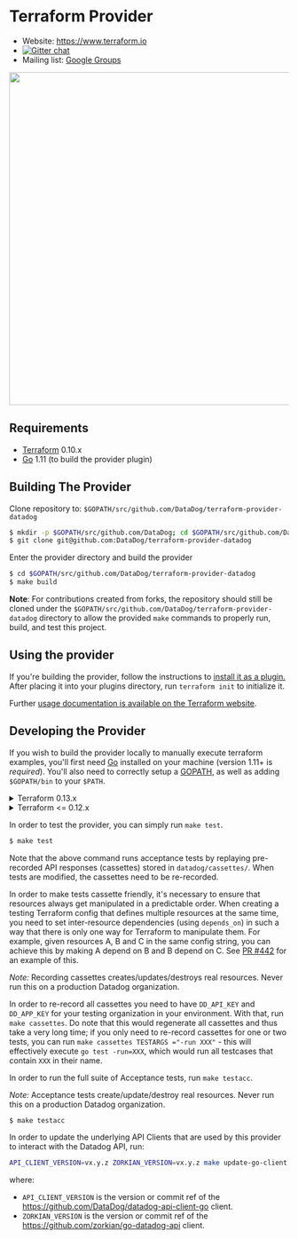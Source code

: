 # Terraform Provider

- Website: https://www.terraform.io
- [![Gitter chat](https://badges.gitter.im/hashicorp-terraform/Lobby.png)](https://gitter.im/hashicorp-terraform/Lobby)
- Mailing list: [Google Groups](http://groups.google.com/group/terraform-tool)

<img src="https://cdn.rawgit.com/hashicorp/terraform-website/master/content/source/assets/images/logo-hashicorp.svg" width="600px">

## Requirements

- [Terraform](https://www.terraform.io/downloads.html) 0.10.x
- [Go](https://golang.org/doc/install) 1.11 (to build the provider plugin)

## Building The Provider

Clone repository to: `$GOPATH/src/github.com/DataDog/terraform-provider-datadog`

```sh
$ mkdir -p $GOPATH/src/github.com/DataDog; cd $GOPATH/src/github.com/DataDog
$ git clone git@github.com:DataDog/terraform-provider-datadog
```

Enter the provider directory and build the provider

```sh
$ cd $GOPATH/src/github.com/DataDog/terraform-provider-datadog
$ make build
```

**Note**: For contributions created from forks, the repository should still be cloned under the `$GOPATH/src/github.com/DataDog/terraform-provider-datadog` directory to allow the provided `make` commands to properly run, build, and test this project.

## Using the provider

If you're building the provider, follow the instructions to [install it as a plugin.](https://www.terraform.io/docs/plugins/basics.html#installing-a-plugin) After placing it into your plugins directory, run `terraform init` to initialize it.

Further [usage documentation is available on the Terraform website](https://www.terraform.io/docs/providers/datadog/index.html).

## Developing the Provider

If you wish to build the provider locally to manually execute terraform examples, you'll first need [Go](http://www.golang.org) installed on your machine (version 1.11+ is _required_). You'll also need to correctly setup a [GOPATH](http://golang.org/doc/code.html#GOPATH), as well as adding `$GOPATH/bin` to your `$PATH`.

<details><summary>Terraform 0.13.x</summary>
To compile the provider, run `make build_013`. This will build the provider and put the provider binary in a locally mirrored plugin directory.

```sh
$ make build_013
```

You also need a $HOME/.terraformrc file that contains:

```
provider_installation {
  filesystem_mirror {
    path    = "$HOME/.terraform.d/plugins_local/"
    include = ["registry.terraform.io/datadog/datadog"]
  }
  direct {
    exclude = ["registry.terraform.io/datadog/datadog"]
  }
}
```

From there, you can run any `terraform init` or plan/apply within an example terraform module directory.
</details>

<details><summary>Terraform <= 0.12.x</summary>
To compile the provider, run `make build`. This will build the provider and put the provider binary in the `$GOPATH/bin` directory.

```sh
$ make build
...
$ $GOPATH/bin/terraform-provider-datadog
...
```
</details>


In order to test the provider, you can simply run `make test`.

```sh
$ make test
```

Note that the above command runs acceptance tests by replaying pre-recorded API responses (cassettes) stored in `datadog/cassettes/`. When tests are modified, the cassettes need to be re-recorded.

In order to make tests cassette friendly, it's necessary to ensure that resources always get manipulated in a predictable order. When creating a testing Terraform config that defines multiple resources at the same time, you need to set inter-resource dependencies (using `depends_on`) in such a way that there is only one way for Terraform to manipulate them. For example, given resources A, B and C in the same config string, you can achieve this by making A depend on B and B depend on C. See [PR #442](https://github.com/DataDog/terraform-provider-datadog/pull/442) for an example of this.

_Note:_ Recording cassettes creates/updates/destroys real resources. Never run this on a production Datadog organization.

In order to re-record all cassettes you need to have `DD_API_KEY` and `DD_APP_KEY` for your testing organization in your environment. With that, run `make cassettes`. Do note that this would regenerate all cassettes and thus take a very long time; if you only need to re-record cassettes for one or two tests, you can run `make cassettes TESTARGS ="-run XXX"` - this will effectively execute `go test -run=XXX`, which would run all testcases that contain `XXX` in their name.

In order to run the full suite of Acceptance tests, run `make testacc`.

_Note:_ Acceptance tests create/update/destroy real resources. Never run this on a production Datadog organization.

```sh
$ make testacc
```

In order to update the underlying API Clients that are used by this provider to interact with the Datadog API, run:

```sh
API_CLIENT_VERSION=vx.y.z ZORKIAN_VERSION=vx.y.z make update-go-client
```

where:

- `API_CLIENT_VERSION` is the version or commit ref of the https://github.com/DataDog/datadog-api-client-go client.
- `ZORKIAN_VERSION` is the version or commit ref of the https://github.com/zorkian/go-datadog-api client.
